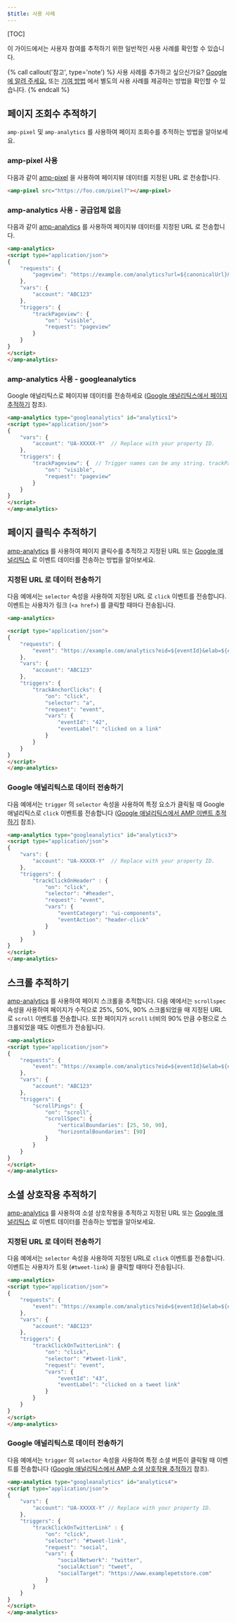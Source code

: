```yaml
---
$title: 사용 사례
---
```

[TOC]

이 가이드에서는 사용자 참여를 추적하기 위한 일반적인 사용 사례를 확인할 수 있습니다.

{% call callout('참고', type='note') %}
사용 사례를 추가하고 싶으신가요? [Google에 알려 주세요.](https://github.com/ampproject/docs/issues/new) 또는 [기여 방법](/ko/docs/support/contribute.html) 에서 별도의 사용 사례를 제공하는 방법을 확인할 수 있습니다.
{% endcall %}

## 페이지 조회수 추적하기

`amp-pixel` 및 `amp-analytics` 를 사용하여 페이지 조회수를 추적하는 방법을 알아보세요.

### amp-pixel 사용

다음과 같이 [amp-pixel](/ko/docs/reference/components/amp-pixel.html) 을 사용하여 페이지뷰 데이터를 지정된 URL 로 전송합니다.

```html
<amp-pixel src="https://foo.com/pixel?"></amp-pixel>
```

### amp-analytics 사용 - 공급업체 없음

다음과 같이 [amp-analytics](/ko/docs/reference/components/amp-analytics.html) 를 사용하여 페이지뷰 데이터를 지정된 URL 로 전송합니다.

```html
<amp-analytics>
<script type="application/json">
{
    "requests": {
        "pageview": "https://example.com/analytics?url=${canonicalUrl}&title=${title}&acct=${account}"
    },
    "vars": {
        "account": "ABC123"
    },
    "triggers": {
        "trackPageview": {
            "on": "visible",
            "request": "pageview"
        }
    }
}
</script>
</amp-analytics>
```

### amp-analytics 사용 - googleanalytics

Google 애널리틱스로 페이지뷰 데이터를 전송하세요 ([Google 애널리틱스에서 페이지 추적하기](https://developers.google.com/analytics/devguides/collection/amp-analytics/#page_tracking) 참조).

```html
<amp-analytics type="googleanalytics" id="analytics1">
<script type="application/json">
{
    "vars": {
        "account": "UA-XXXXX-Y"  // Replace with your property ID.
    },
    "triggers": {
        "trackPageview": {  // Trigger names can be any string. trackPageview is not a required name.
            "on": "visible",
            "request": "pageview"
        }
    }
}
</script>
</amp-analytics>
```

## 페이지 클릭수 추적하기

[amp-analytics](/ko/docs/reference/components/amp-analytics.html) 를 사용하여 페이지 클릭수를 추적하고 지정된 URL 또는 [Google 애널리틱스](https://developers.google.com/analytics/devguides/collection/amp-analytics/) 로 이벤트 데이터를 전송하는 방법을 알아보세요.

### 지정된 URL 로 데이터 전송하기

다음 예에서는 `selector` 속성을 사용하여 지정된 URL 로 `click` 이벤트를 전송합니다. 이벤트는 사용자가 링크 (`<a href>`) 를 클릭할 때마다 전송됩니다.

```html
<amp-analytics>

<script type="application/json">
{
    "requests": {
        "event": "https://example.com/analytics?eid=${eventId}&elab=${eventLabel}&acct=${account}"
    },
    "vars": {
        "account": "ABC123"
    },
    "triggers": {
        "trackAnchorClicks": {
            "on": "click",
            "selector": "a",
            "request": "event",
            "vars": {
                "eventId": "42",
                "eventLabel": "clicked on a link"
            }
        }
    }
}
</script>
</amp-analytics>
```

### Google 애널리틱스로 데이터 전송하기

다음 예에서는 `trigger` 의 `selector` 속성을 사용하여 특정 요소가 클릭될 때 Google 애널리틱스로 `click` 이벤트를 전송합니다 ([Google 애널리틱스에서 AMP 이벤트 추적하기](https://developers.google.com/analytics/devguides/collection/amp-analytics/#event_tracking) 참조).

```html
<amp-analytics type="googleanalytics" id="analytics3">
<script type="application/json">
{
    "vars": {
        "account": "UA-XXXXX-Y"  // Replace with your property ID.
    },
    "triggers": {
        "trackClickOnHeader" : {
            "on": "click",
            "selector": "#header",
            "request": "event",
            "vars": {
                "eventCategory": "ui-components",
                "eventAction": "header-click"
            }
        }
    }
}
</script>
</amp-analytics>
```

## 스크롤 추적하기

[amp-analytics](/ko/docs/reference/components/amp-analytics.html) 를 사용하여 페이지 스크롤을 추적합니다. 다음 예에서는 `scrollspec` 속성을 사용하여 페이지가 수직으로 25%, 50%, 90% 스크롤되었을 때 지정된 URL 로 `scroll` 이벤트를 전송합니다. 또한 페이지가 `scroll` 너비의 90% 만큼 수평으로 스크롤되었을 때도 이벤트가 전송됩니다.

```html
<amp-analytics>
<script type="application/json">
{
    "requests": {
        "event": "https://example.com/analytics?eid=${eventId}&elab=${eventLabel}&acct=${account}"
    },
    "vars": {
        "account": "ABC123"
    },
    "triggers": {
        "scrollPings": {
            "on": "scroll",
            "scrollSpec": {
                "verticalBoundaries": [25, 50, 90],
                "horizontalBoundaries": [90]
            }
        }
    }
}
</script>
</amp-analytics>
```

## 소셜 상호작용 추적하기

[amp-analytics](/ko/docs/reference/components/amp-analytics.html) 를 사용하여 소셜 상호작용을 추적하고 지정된 URL 또는 [Google 애널리틱스](https://developers.google.com/analytics/devguides/collection/amp-analytics/) 로 이벤트 데이터를 전송하는 방법을 알아보세요.

### 지정된 URL 로 데이터 전송하기

다음 예에서는 `selector` 속성을 사용하여 지정된 URL로 `click` 이벤트를 전송합니다. 이벤트는 사용자가 트윗 (`#tweet-link`) 을 클릭할 때마다 전송됩니다.

```html
<amp-analytics>
<script type="application/json">
{
    "requests": {
        "event": "https://example.com/analytics?eid=${eventId}&elab=${eventLabel}&acct=${account}"
    },
    "vars": {
        "account": "ABC123"
    },
    "triggers": {
        "trackClickOnTwitterLink": {
            "on": "click",
            "selector": "#tweet-link",
            "request": "event",
            "vars": {
                "eventId": "43",
                "eventLabel": "clicked on a tweet link"
            }
        }
    }
}
</script>
</amp-analytics>
```

### Google 애널리틱스로 데이터 전송하기

다음 예에서는 `trigger` 의 `selector` 속성을 사용하여 특정 소셜 버튼이 클릭될 때 이벤트를 전송합니다 ([Google 애널리틱스에서 AMP 소셜 상호작용 추적하기](https://developers.google.com/analytics/devguides/collection/amp-analytics/#social_interactions) 참조).

```html
<amp-analytics type="googleanalytics" id="analytics4">
<script type="application/json">
{
    "vars": {
        "account": "UA-XXXXX-Y" // Replace with your property ID.
    },
    "triggers": {
        "trackClickOnTwitterLink" : {
            "on": "click",
            "selector": "#tweet-link",
            "request": "social",
            "vars": {
                "socialNetwork": "twitter",
                "socialAction": "tweet",
                "socialTarget": "https://www.examplepetstore.com"
            }
        }
    }
}
</script>
</amp-analytics>
```
